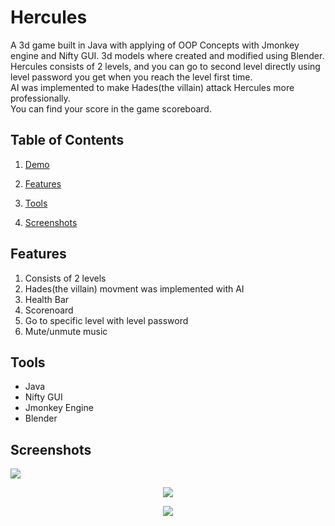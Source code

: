 # Hercules
A 3d game built in Java with applying of OOP Concepts with Jmonkey engine and Nifty GUI. 3d models where created and modified using Blender.<br>
Hercules consists of 2 levels, and you can go to second level directly using level password you get when you reach the level first time.<br>
AI was implemented to make Hades(the villain) attack Hercules more professionally.<br>
You can find your score in the game scoreboard.

## Table of Contents
1) [Demo]()

2) [Features](features)

3) [Tools](#tools)

4) [Screenshots](#screenshots)

## Features
1) Consists of 2 levels
2) Hades(the villain) movment was implemented with AI
3) Health Bar
4) Scorenoard
5) Go to specific level with level password
6) Mute/unmute music

## Tools
- Java
- Nifty GUI
- Jmonkey Engine
- Blender

## Screenshots
<img src="https://i.ibb.co/tZ0DhJ4/1.png" >
<p align="center">
  <img src="https://i.ibb.co/jGFBF3L/2.png" >
</p>
<p align="center">
  <img src="https://i.ibb.co/g78kZwK/3.png" >
</p>
